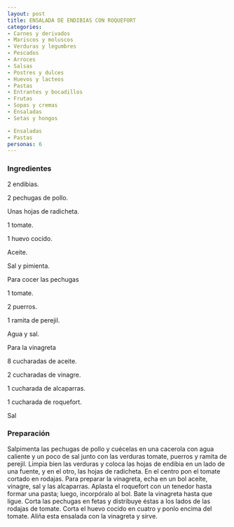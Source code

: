 ```yaml
---
layout: post
title: ENSALADA DE ENDIBIAS CON ROQUEFORT
categories:
- Carnes y derivados
- Mariscos y moluscos
- Verduras y legumbres
- Pescados
- Arroces
- Salsas
- Postres y dulces
- Huevos y lacteos
- Pastas
- Entrantes y bocadillos
- Frutas
- Sopas y cremas
- Ensaladas
- Setas y hongos

- Ensaladas
- Pastas
personas: 6 
---
```

<h3>Ingredientes</h3>
2 endibias.

2 pechugas de pollo.

Unas hojas de radicheta.

1 tomate.

1 huevo cocido.

Aceite.

Sal y pimienta.

Para cocer las pechugas

1 tomate.

2 puerros.

1 ramita de perejil.

Agua y sal.

Para la vinagreta

8 cucharadas de aceite.

2 cucharadas de vinagre.

1 cucharada de alcaparras.

1 cucharada de roquefort.

Sal

<h3>Preparación</h3>
Salpimenta las pechugas de pollo y cuécelas en una cacerola con agua caliente y un poco de sal junto con las verduras tomate, puerros y ramita de perejil. Limpia bien las verduras y coloca las hojas de endibia en un lado de una fuente, y en el otro, las hojas de radicheta. En el centro pon el tomate cortado en rodajas. Para preparar la vinagreta, echa en un bol aceite, vinagre, sal y las alcaparras. Aplasta el roquefort con un tenedor hasta formar una pasta; luego, incorpóralo al bol. Bate la vinagreta hasta que ligue. Corta las pechugas en fetas y distribuye éstas a los lados de las rodajas de tomate. Corta el huevo cocido en cuatro y ponlo encima del tomate. Aliña esta ensalada con la vinagreta y sirve.

